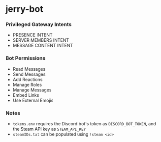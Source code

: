# jerry-bot

### Privileged Gateway Intents
- PRESENCE INTENT
- SERVER MEMBERS INTENT
- MESSAGE CONTENT INTENT

### Bot Permissions
- Read Messages
- Send Messages
- Add Reactions
- Manage Roles
- Manage Messages
- Embed Links
- Use External Emojis

### Notes
- `tokens.env` requires the Discord bot's token as `DISCORD_BOT_TOKEN`, and the Steam API key as `STEAM_API_KEY`
- `steamIDs.txt` can be populated using `!steam <id>`